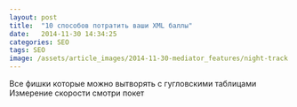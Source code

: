 ```yaml
---
layout: post
title:  "10 способов потратить ваши XML баллы"
date:   2014-11-30 14:34:25
categories: SEO
tags: SEO
image: /assets/article_images/2014-11-30-mediator_features/night-track.JPG
---
```


Все фишки которые можно вытворять с гугловскими таблицами
Измерение скорости смотри покет